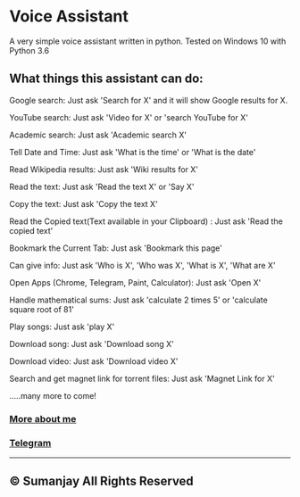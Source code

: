 # Voice Assistant
A very simple voice assistant written in python.
Tested on Windows 10 with Python 3.6

## What things this assistant can do:
Google search: Just ask 'Search for X' and it will show Google results for X.

YouTube search: Just ask 'Video for X' or 'search YouTube for X'

Academic search: Just ask 'Academic search X'

Tell Date and Time: Just ask 'What is the time' or 'What is the date'

Read Wikipedia results: Just ask 'Wiki results for X'

Read the text: Just ask 'Read the text X' or 'Say X'

Copy the text: Just ask 'Copy the text X'

Read the Copied text(Text available in your Clipboard) : Just ask 'Read the copied text'

Bookmark the Current Tab: Just ask 'Bookmark this page'

Can give info: Just ask 'Who is X', 'Who was X', 'What is X', 'What are X'

Open Apps (Chrome, Telegram, Paint, Calculator): Just ask 'Open X'

Handle mathematical sums: Just ask 'calculate 2 times 5' or 'calculate square root of 81'

Play songs: Just ask 'play X'

Download song: Just ask 'Download song X'

Download video: Just ask 'Download video X'

Search and get magnet link for torrent files: Just ask 'Magnet Link for X' 

.....many more to come!
### [More about me](https://cyberboysumanjay.github.io)
### [Telegram](https://t.me/cyberboysumanjay)




----
© Sumanjay
All Rights Reserved
----
